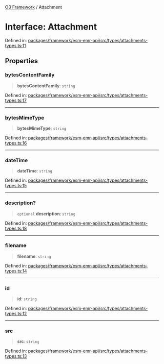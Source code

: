 [O3 Framework](../API.md) / Attachment

# Interface: Attachment

Defined in: [packages/framework/esm-emr-api/src/types/attachments-types.ts:11](https://github.com/openmrs/openmrs-esm-core/blob/18d2874f03a33a6ab8295af0e87ac97fdd150718/packages/framework/esm-emr-api/src/types/attachments-types.ts#L11)

## Properties

### bytesContentFamily

> **bytesContentFamily**: `string`

Defined in: [packages/framework/esm-emr-api/src/types/attachments-types.ts:17](https://github.com/openmrs/openmrs-esm-core/blob/18d2874f03a33a6ab8295af0e87ac97fdd150718/packages/framework/esm-emr-api/src/types/attachments-types.ts#L17)

***

### bytesMimeType

> **bytesMimeType**: `string`

Defined in: [packages/framework/esm-emr-api/src/types/attachments-types.ts:16](https://github.com/openmrs/openmrs-esm-core/blob/18d2874f03a33a6ab8295af0e87ac97fdd150718/packages/framework/esm-emr-api/src/types/attachments-types.ts#L16)

***

### dateTime

> **dateTime**: `string`

Defined in: [packages/framework/esm-emr-api/src/types/attachments-types.ts:15](https://github.com/openmrs/openmrs-esm-core/blob/18d2874f03a33a6ab8295af0e87ac97fdd150718/packages/framework/esm-emr-api/src/types/attachments-types.ts#L15)

***

### description?

> `optional` **description**: `string`

Defined in: [packages/framework/esm-emr-api/src/types/attachments-types.ts:18](https://github.com/openmrs/openmrs-esm-core/blob/18d2874f03a33a6ab8295af0e87ac97fdd150718/packages/framework/esm-emr-api/src/types/attachments-types.ts#L18)

***

### filename

> **filename**: `string`

Defined in: [packages/framework/esm-emr-api/src/types/attachments-types.ts:14](https://github.com/openmrs/openmrs-esm-core/blob/18d2874f03a33a6ab8295af0e87ac97fdd150718/packages/framework/esm-emr-api/src/types/attachments-types.ts#L14)

***

### id

> **id**: `string`

Defined in: [packages/framework/esm-emr-api/src/types/attachments-types.ts:12](https://github.com/openmrs/openmrs-esm-core/blob/18d2874f03a33a6ab8295af0e87ac97fdd150718/packages/framework/esm-emr-api/src/types/attachments-types.ts#L12)

***

### src

> **src**: `string`

Defined in: [packages/framework/esm-emr-api/src/types/attachments-types.ts:13](https://github.com/openmrs/openmrs-esm-core/blob/18d2874f03a33a6ab8295af0e87ac97fdd150718/packages/framework/esm-emr-api/src/types/attachments-types.ts#L13)
